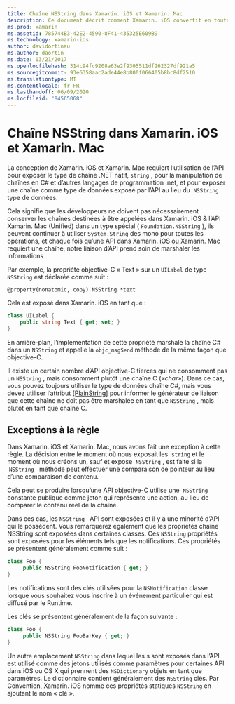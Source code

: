 ```yaml
---
title: Chaîne NSString dans Xamarin. iOS et Xamarin. Mac
description: Ce document décrit comment Xamarin. iOS convertit en toute transparence les objets chaîne NSString en objets String C#, lorsque cela ne se produit pas.
ms.prod: xamarin
ms.assetid: 785744B3-42E2-4590-8F41-435325E609B9
ms.technology: xamarin-ios
author: davidortinau
ms.author: daortin
ms.date: 03/21/2017
ms.openlocfilehash: 314c94fc9208a63e2f9305511df262327df921a5
ms.sourcegitcommit: 93e6358aac2ade44e8b800f066405b8bc8df2510
ms.translationtype: MT
ms.contentlocale: fr-FR
ms.lasthandoff: 06/09/2020
ms.locfileid: "84565068"
---
```

# <a name="nsstring-in-xamarinios-and-xamarinmac"></a>Chaîne NSString dans Xamarin. iOS et Xamarin. Mac

La conception de Xamarin. iOS et Xamarin. Mac requiert l’utilisation de l’API pour exposer le type de chaîne .NET natif, `string` , pour la manipulation de chaînes en C# et d’autres langages de programmation .net, et pour exposer une chaîne comme type de données exposé par l’API au lieu du  `NSString`   type de données.

Cela signifie que les développeurs ne doivent pas nécessairement conserver les chaînes destinées à être appelées dans Xamarin. iOS & l’API Xamarin. Mac (Unified) dans un type spécial ( `Foundation.NSString` ), ils peuvent continuer à utiliser `System.String` des mono pour toutes les opérations, et chaque fois qu’une API dans Xamarin. iOS ou Xamarin. Mac requiert une chaîne, notre liaison d’API prend soin de marshaler les informations

Par exemple, la propriété objective-C « Text » sur un `UILabel` de type `NSString` est déclarée comme suit :

```objc
@property(nonatomic, copy) NSString *text
```

Cela est exposé dans Xamarin. iOS en tant que :

```csharp
class UILabel {
    public string Text { get; set; }
}
```

En arrière-plan, l’implémentation de cette propriété marshale la chaîne C# dans un `NSString` et appelle la `objc_msgSend` méthode de la même façon que objective-C.

Il existe un certain nombre d’API objective-C tierces qui ne consomment pas un `NSString` , mais consomment plutôt une chaîne C («*char*»). Dans ce cas, vous pouvez toujours utiliser le type de données chaîne C#, mais vous devez utiliser l’attribut [[PlainString]](~/cross-platform/macios/binding/objective-c-libraries.md) pour informer le générateur de liaison que cette chaîne ne doit pas être marshalée en tant que `NSString` , mais plutôt en tant que chaîne C.

 <a name="Exceptions_to_the_Rule"></a>

## <a name="exceptions-to-the-rule"></a>Exceptions à la règle

Dans Xamarin. iOS et Xamarin. Mac, nous avons fait une exception à cette règle. La décision entre le moment où nous exposait les  `string` et le moment où nous créons un, sauf et expose  `NSString` , est faite si la  `NSString`   méthode peut effectuer une comparaison de pointeur au lieu d’une comparaison de contenu.

Cela peut se produire lorsqu’une API objective-C utilise une  `NSString`   constante publique comme jeton qui représente une action, au lieu de comparer le contenu réel de la chaîne.

Dans ces cas, les `NSString`   API sont exposées et il y a une minorité d’API qui le possèdent. Vous remarquerez également que les propriétés chaîne NSString sont exposées dans certaines classes. Ces `NSString` propriétés sont exposées pour les éléments tels que les notifications. Ces propriétés se présentent généralement comme suit :

```csharp
class Foo {
     public NSString FooNotification { get; }
}
```

Les notifications sont des clés utilisées pour la `NSNotification` classe lorsque vous souhaitez vous inscrire à un événement particulier qui est diffusé par le Runtime.

Les clés se présentent généralement de la façon suivante :

```csharp
class Foo {
     public NSString FooBarKey { get; }
}
```

Un autre emplacement `NSString` dans lequel les s sont exposés dans l’API est utilisé comme des jetons utilisés comme paramètres pour certaines API dans iOS ou OS X qui prennent des `NSDictionary` objets en tant que paramètres. Le dictionnaire contient généralement des `NSString` clés. Par Convention, Xamarin. iOS nomme ces propriétés statiques `NSString` en ajoutant le nom « clé ».
